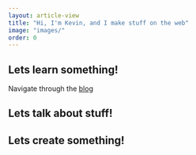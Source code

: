 ```yaml
---
layout: article-view
title: "Hi, I'm Kevin, and I make stuff on the web"
image: "images/"
order: 0
---
```


## Lets learn something!

Navigate through the [blog](#!posts/blog.html)

## Lets talk about stuff!

## Lets create something!

